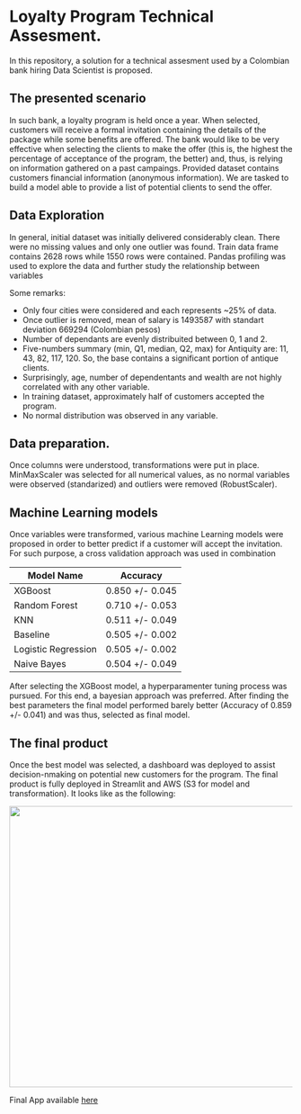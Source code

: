 # Loyalty Program Technical Assesment.

In this repository, a solution for a technical assesment used by a Colombian bank hiring Data Scientist is proposed. 

## The presented scenario

In such bank, a loyalty program is held once a year. When selected, customers will receive a formal invitation containing the details of the package while some benefits are offered. The bank would like to be very effective when selecting the clients to make the offer (this is, the highest the percentage of acceptance of the program, the better) and, thus, is relying on information gathered on a past campaings. Provided dataset contains customers financial information (anonymous information). We are tasked to build a model able to provide a list of potential clients to send the offer. 

## Data Exploration
In general, initial dataset was initially delivered considerably clean. There were no missing values and only one outlier was found. Train data frame contains 2628 rows while 1550 rows were contained. Pandas profiling was used to explore the data and further study the relationship between variables

Some remarks: 
- Only four cities were considered and each represents ~25% of data. 
- Once outlier is removed, mean of salary is 1493587 with standart deviation 669294 (Colombian pesos)
- Number of dependants are evenly distribuited between 0, 1 and 2.
- Five-numbers summary (min, Q1, median, Q2, max) for Antiquity are: 11, 43, 82, 117, 120. So, the base contains a significant portion of antique clients. 
- Surprisingly, age, number of dependentants and wealth are not highly correlated with any other variable.
- In training dataset, approximately half of customers accepted the program.
- No normal distribution was observed in any variable. 
## Data preparation. 
Once columns were understood, transformations were put in place. MinMaxScaler was selected for all numerical values, as no normal variables were observed (standarized) and outliers were removed (RobustScaler). 
## Machine Learning models 
Once variables were transformed, various machine Learning models were proposed in order to better predict if a customer will accept the invitation. For such purpose, a cross validation approach was used in combination 

| Model Name | Accuracy  |
|---|---|
| XGBoost  |  0.850 +/- 0.045 |
|  Random Forest	 |  0.710 +/- 0.053 |
| KNN	  | 0.511 +/- 0.049 |   
| Baseline |0.505 +/- 0.002 | 
| Logistic Regression | 0.505 +/- 0.002| 
| Naive Bayes | 0.504 +/- 0.049 | 

After selecting the XGBoost model, a hyperparamenter tuning process was pursued. For this end, a bayesian approach was preferred. After finding the best parameters the final model performed barely better (Accuracy of 0.859 +/- 0.041) and was thus, selected as final model. 

## The final product

Once the best model was selected, a dashboard was deployed to assist decision-nmaking on potential new customers for the program. The final product is fully deployed in Streamlit and AWS (S3 for model and transformation). It looks like as the following:

<img src="test.gif" width="1000" height="500" />


Final App available [here](https://share.streamlit.io/sebmatecho/loyaltyprogram/app_loyalty.py)
